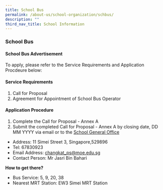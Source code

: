 ```yaml
---
title: School Bus
permalink: /about-us/school-organization/schbus/
description: ""
third_nav_title: School Information
---
```

### **School Bus**
#### **School Bus Advertisement**
To apply, please refer to the Service Requirements and Application Procdeure below:

#### Service Requirements
1. Call for Proposal
2. Agreement for Appointment of School Bus Operator

#### Application Procedure
1. Complete the Call for Proposal - Annex A
2. Submit the completed Call for Proposal - Annex A by closing date, DD MM YYYY via email or to the [School General Office](https://www.changkatpri.moe.edu.sg/contact-us/)

* Address: 11 Simei Street 3, Singapore,529896  
* Tel: 67830923  
* Email Address: [changkat\_ps@moe.edu.sg](mailto:changkat_ps@moe.edu.sg)
* Contact Person: Mr Jasri Bin Bahari

**How to get there?**
* Bus Service: 5, 9, 20, 38  
* Nearest MRT Station: EW3 Simei MRT Station  

